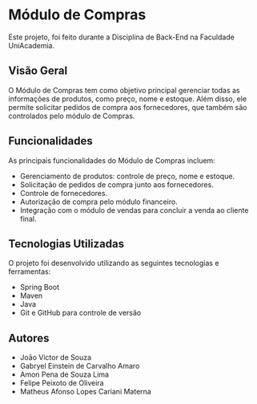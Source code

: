 # Módulo de Compras

Este projeto, foi feito durante a Disciplina de Back-End na Faculdade UniAcademia.

## Visão Geral

O Módulo de Compras tem como objetivo principal gerenciar todas as informações de produtos, como preço, nome e estoque. Além disso, ele permite solicitar pedidos de compra aos fornecedores, que também são controlados pelo módulo de Compras.

## Funcionalidades

As principais funcionalidades do Módulo de Compras incluem:

- Gerenciamento de produtos: controle de preço, nome e estoque.
- Solicitação de pedidos de compra junto aos fornecedores.
- Controle de fornecedores.
- Autorização de compra pelo módulo financeiro.
- Integração com o módulo de vendas para concluir a venda ao cliente final.


## Tecnologias Utilizadas

O projeto foi desenvolvido utilizando as seguintes tecnologias e ferramentas:

- Spring Boot
- Maven
- Java
- Git e GitHub para controle de versão

## Autores

- João Victor de Souza
- Gabryel Einstein de Carvalho Amaro
- Amon Pena de Souza Lima
- Felipe Peixoto de Oliveira
- Matheus Afonso Lopes Cariani Materna
